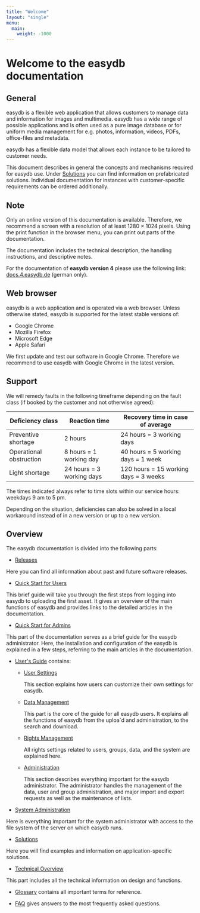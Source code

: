 ```yaml
---
title: "Welcome"
layout: "single"
menu:
  main:
    weight: -1000
---
```

# Welcome to the easydb documentation

## General

easydb is a flexible web application that allows customers to manage data and information for images and multimedia. easydb has a wide range of possible applications and is often used as a pure image database or for uniform media management for e.g. photos, information, videos, PDFs, office-files and metadata.

easydb has a flexible data model that allows each instance to be tailored to customer needs.

This document describes in general the concepts and mechanisms required for easydb use. Under [Solutions](solutions) you can find information on prefabricated solutions. Individual documentation for instances with customer-specific requirements can be ordered additionally.

## Note

Only an online version of this documentation is available. Therefore, we recommend a screen with a resolution of at least 1280 × 1024 pixels. Using the print function in the browser menu, you can print out parts of the documentation.

The documentation includes the technical description, the handling instructions, and descriptive notes.

For the documentation of **easydb version 4** please use the following link: [docs.4.easydb.de](http://docs.4.easydb.de) \(german only\).

## Web browser

easydb is a web application and is operated via a web browser. Unless otherwise stated, easydb is supported for the latest stable versions of:

* Google Chrome
* Mozilla Firefox
* Microsoft Edge
* Apple Safari

We first update and test our software in Google Chrome. Therefore we recommend to use easydb with Google Chrome in the latest version.

## Support

We will remedy faults in the following timeframe depending on the fault class \(if booked by the customer and not otherwise agreed\):

| Deficiency class | Reaction time | Recovery time in case of average |
| --- | --- | --- |
| Preventive shortage | 2 hours | 24 hours = 3 working days |
| Operational obstruction | 8 hours = 1 working day | 40 hours = 5 working days = 1 week |
| Light shortage | 24 hours = 3 working days | 120 hours = 15 working days = 3 weeks |

The times indicated always refer to time slots within our service hours: weekdays 9 am to 5 pm.

Depending on the situation, deficiencies can also be solved in a local workaround instead of in a new version or up to a new version.

## Overview

The easydb documentation is divided into the following parts:

* [Releases](releases)

Here you can find all information about past and future software releases.

* [Quick Start for Users](getstarteduser)

This brief guide will take you through the first steps from logging into easydb to uploading the first asset. It gives an overview of the main functions of easydb and provides links to the detailed articles in the documentation.

* [Quick Start for Admins](sysadmin)

This part of the documentation serves as a brief guide for the easydb administrator. Here, the installation and configuration of the easydb is explained in a few steps, referring to the main articles in the documentation.

* [User's Guide](webfrontend) contains:

  * [User Settings](webfrontend/userprefs)

    This section explains how users can customize their own settings for easydb.

  * [Data Management](webfrontend/datamanagement)

    This part is the core of the guide for all easydb users. It explains all the functions of easydb from the uploa´d and administration, to the search and download.

  * [Rights Management](webfrontend/rightsmanagement)

    All rights settings related to users, groups, data, and the system are explained here.

  * [Administration](webfrontend/administration)

    This section describes everything important for the easydb administrator. The administrator handles the management of the data, user and group administration, and major import and export requests as well as the maintenance of lists.

* [System Administration](sysadmin)

Here is everything important for the system administrator with access to the file system of the server on which easydb runs.

* [Solutions](solutions)

Here you will find examples and information on application-specific solutions.

* [Technical Overview](technical)

This part includes all the technical information on design and functions.

* [Glossary](glossar) contains all important terms for reference.

* [FAQ](faq) gives answers to the most frequently asked questions.



